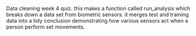 Data cleaning week 4 quiz. this makes a function called run_analysis which breaks down a data set from biometric sensors. it merges test and training data into a tidy conclusion demonstrating how various sensors act when a person perform set movements.

